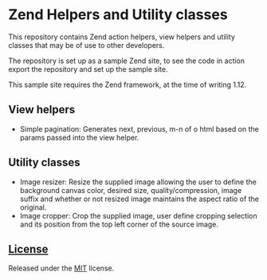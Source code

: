 Zend Helpers and Utility classes
============

This repository contains Zend action helpers, view helpers and utility classes 
that may be of use to other developers.

The repository is set up as a sample Zend site, to see the code in action 
export the repository and set up the sample site.

This sample site requires the Zend framework, at the time of writing 1.12.

## View helpers

- Simple pagination: Generates next, previous, m-n of o html based on the 
params passed into the view helper.

## Utility classes

- Image resizer: Resize the supplied image allowing the user to define the 
background canvas color, desired size, quality/compression, image suffix 
and whether or not resized image maintains the aspect ratio of the original.
- Image cropper: Crop the supplied image, user define cropping selection 
and its position from the top left corner of the source image.

## [License](https://github.com/g3d-development/zend-helpers/blob/master/LICENSE.md)

Released under the [MIT](http://opensource.org/licenses/mit-license.html) license.